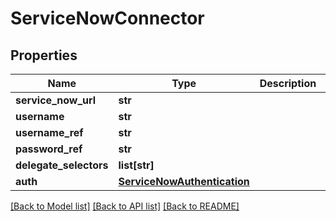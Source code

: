 # ServiceNowConnector

## Properties
Name | Type | Description | Notes
------------ | ------------- | ------------- | -------------
**service_now_url** | **str** |  | 
**username** | **str** |  | [optional] 
**username_ref** | **str** |  | [optional] 
**password_ref** | **str** |  | [optional] 
**delegate_selectors** | **list[str]** |  | [optional] 
**auth** | [**ServiceNowAuthentication**](ServiceNowAuthentication.md) |  | 

[[Back to Model list]](../README.md#documentation-for-models) [[Back to API list]](../README.md#documentation-for-api-endpoints) [[Back to README]](../README.md)

